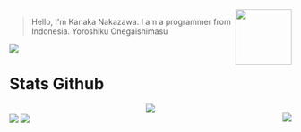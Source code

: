 <img align="right" width="100" height="100" src="https://avatars.githubusercontent.com/KanakaID">

> Hello, I'm Kanaka Nakazawa. I am a programmer from Indonesia. Yoroshiku Onegaishimasu
<img src="https://discord.c99.nl/widget/theme-2/566214348368773121.png">

# Stats Github
<div align="center"><img src="https://github-profile-trophy.vercel.app/?username=KanakaID&theme=dracula&count_private=true"></div>
<img align="center" src="https://github-readme-stats.vercel.app/api?username=KanakaID&show_icons=true&hide_border=true&theme=tokyonight">
<img align="right" src="https://github-readme-stats.vercel.app/api/top-langs/?username=KanakaID&theme=tokyonight&hide=batchfile&langs_count=10">
<img align="center" src="https://github-readme-stats.vercel.app/api?username=KanakaID&bg_color=30,e96443,904e95&title_color=fff&text_color=fff">
